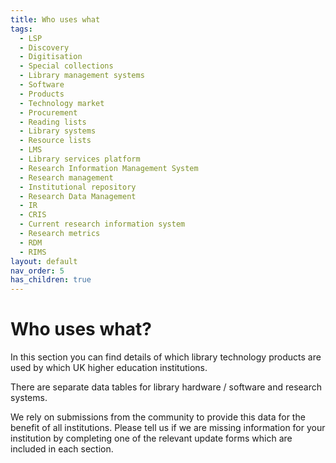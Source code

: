 ```yaml
---
title: Who uses what
tags:
  - LSP
  - Discovery
  - Digitisation
  - Special collections
  - Library management systems
  - Software
  - Products
  - Technology market
  - Procurement
  - Reading lists
  - Library systems
  - Resource lists
  - LMS
  - Library services platform
  - Research Information Management System
  - Research management
  - Institutional repository
  - Research Data Management
  - IR
  - CRIS
  - Current research information system
  - Research metrics
  - RDM
  - RIMS
layout: default
nav_order: 5
has_children: true
---
```


# Who uses what?

In this section you can find details of which library technology products are used by which UK higher education institutions.

There are separate data tables for library hardware / software and research systems.

We rely on submissions from the community to provide this data for the benefit of all institutions. Please tell us if we are missing information for your institution by completing one of the relevant update forms which are included in each section.

[](https://docs.google.com/forms/d/e/1FAIpQLSfw8F_kyteM3i1ohJlKqyxhbLv60sOaIpMeBWnQpLBK8rFx3A/viewform)
